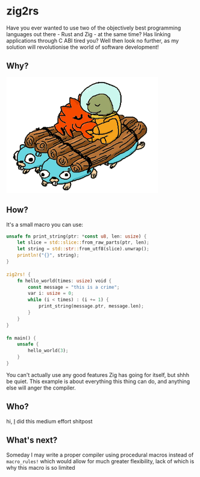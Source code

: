 # zig2rs
Have you ever wanted to use two of the objectively best programming languages out there - Rust and Zig - at the same time? Has linking applications through C ABI tired you? Well then look no further, as my solution will revolutionise the world of software development!

## Why?
![Ferris the Crab and Zero the Ziguana cuddling on a raft](truelove.png)

## How?
It's a small macro you can use:
```rust
unsafe fn print_string(ptr: *const u8, len: usize) {
    let slice = std::slice::from_raw_parts(ptr, len);
    let string = std::str::from_utf8(slice).unwrap();
    println!("{}", string);
}

zig2rs! {
    fn hello_world(times: usize) void {
        const message = "this is a crime";
        var i: usize = 0;
        while (i < times) : (i += 1) {
            print_string(message.ptr, message.len);
        }
    }
}

fn main() {
    unsafe {
        hello_world(3);
    }
}
```
You can't actually use any good features Zig has going for itself, but shhh be quiet. This example is about everything this thing can do, and anything else will anger the compiler.

## Who?
hi, [I](https://github.com/natanalt) did this medium effort shitpost

## What's next?
Someday I may write a proper compiler using procedural macros instead of `macro_rules!` which would allow for much greater flexibility, lack of which is why this macro is so limited
